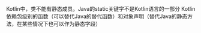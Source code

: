 Kotlin中，类不能有静态成员。Java的static关键字不是Kotlin语言的一部分
Kotlin依赖包级别的函数（可以替代Java的替代函数）和对象声明（替代Java的静态方法，在某些情况下也可以作为静态字段）
